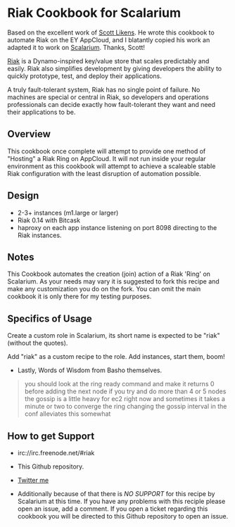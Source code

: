 Riak Cookbook for Scalarium
=========

Based on the excellent work of [Scott Likens](http://github.com/damm). He wrote this cookbook to automate Riak on the EY
AppCloud, and I blatantly copied his work an adapted it to work on [Scalarium](http://scalarium.com). Thanks, Scott!

[Riak][1] is a Dynamo-inspired key/value store that scales predictably and easily. Riak also simplifies development by giving developers the ability to quickly prototype, test, and deploy their applications.

A truly fault-tolerant system, Riak has no single point of failure. No machines are special or central in Riak, so developers and operations professionals can decide exactly how fault-tolerant they want and need their applications to be.

Overview
--------

This cookbook once complete will attempt to provide one method of "Hosting" a Riak Ring on AppCloud.  It will not run inside your regular environment as this cookbook will attempt to achieve a scaleable stable Riak configuration with the least disruption of automation possible.

Design
--------

* 2-3+ instances (m1.large or larger)
* Riak 0.14 with Bitcask
* haproxy on each app instance listening on port 8098 directing to the Riak instances.

Notes
--------

This Cookbook automates the creation (join) action of a Riak 'Ring' on Scalarium.  As your needs may vary it is suggested to fork this recipe and make any customization you do on the fork.  You can omit the main cookbook it is only there for my testing purposes.

Specifics of Usage
--------

Create a custom role in Scalarium, its short name is expected to be "riak" (without the quotes).

Add "riak" as a custom recipe to the role. Add instances, start them, boom!

* Lastly, Words of Wisdom from Basho themselves.

> you should look at the ring ready command and make it returns 0 before adding the next node
> if you try and do more than 4 or 5 nodes the gossip is a little heavy for ec2 right now
> and sometimes it takes a minute or two to converge the ring
> changing the gossip interval in the conf alleviates this somewhat

How to get Support
--------

* irc://irc.freenode.net/#riak
* This Github repository.
* [Twitter me](http://twitter.com/roidrage)

* Additionally because of that there is *NO SUPPORT* for this recipe by Scalarium at this time.  If you have any problems with this reciple please open an issue, add a comment.  If you open a ticket regarding this cookbook you will be directed to this Github repository to open an issue.

[1]: http://wiki.basho.com
